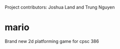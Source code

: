 Project contributors: Joshua Land and Trung Nguyen

# mario
Brand new 2d platforming game for cpsc 386
